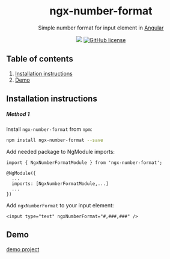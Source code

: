 <h1 align="center">ngx-number-format</h1>

<p align="center">
Simple number format for input element in <a href="https://angular.io/">Angular</a>
</p>


<p align="center">
<a href="https://www.npmjs.com/package/ngx-number-format"><img src="https://img.shields.io/badge/dynamic/json?color=brightgreen&label=npm%20package&query=version&url=https%3A%2F%2Fraw.githubusercontent.com%2Fzmadcatz%2Fngx-number-format%2Fdevelopment%2Fpackage.json&style=for-the-badge"></a>
<a href="https://github.com/zMADCATz/ngx-number-format/blob/development/LICENSE"><img alt="GitHub license" src="https://img.shields.io/github/license/zMADCATz/ngx-number-format?color=%23f86a08&style=for-the-badge"></a>
</p>


## Table of contents
1. [Installation instructions](#installation-instructions)
2. [Demo](#demo)


## Installation instructions
##### Method 1
Install `ngx-number-format` from `npm`:
```bash
npm install ngx-number-format --save
```

Add needed package to NgModule imports:
```
import { NgxNumberFormatModule } from 'ngx-number-format';

@NgModule({
  ...
  imports: [NgxNumberFormatModule,...]
  ...
})
```

Add `ngxNumberFormat` to your input element:
```
<input type="text" ngxNumberFormat="#,###,###" />
```
## Demo
[demo project](https://zmadcatz.github.io/ngx-number-format/)
